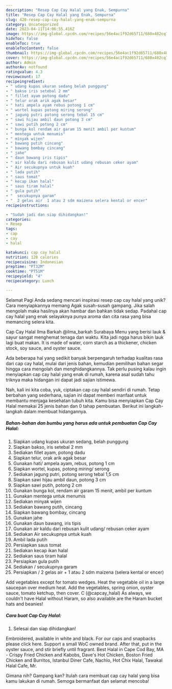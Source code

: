 ```yaml
---
description: "Resep Cap Cay Halal yang Enak, Sempurna"
title: "Resep Cap Cay Halal yang Enak, Sempurna"
slug: 420-resep-cap-cay-halal-yang-enak-sempurna
category: Uncategorized
date: 2023-04-11T14:06:55.416Z
image: https://img-global.cpcdn.com/recipes/56e4ac1f92d65711/680x482cq70/cap-cay-halal-foto-resep-utama.jpg
hideToc: false
enableToc: true
enableTocContent: false
thumbnail: https://img-global.cpcdn.com/recipes/56e4ac1f92d65711/680x482cq70/cap-cay-halal-foto-resep-utama.jpg
cover: https://img-global.cpcdn.com/recipes/56e4ac1f92d65711/680x482cq70/cap-cay-halal-foto-resep-utama.jpg
author: Admin
authorAv: notfound
ratingvalue: 4.3
reviewcount: 17
recipeingredient:
- " udang kupas ukuran sedang belah punggung"
- " bakso iris setebal 2 mm"
- " fillet ayam potong dadu"
- " telur orak arik agak besar"
- " hati ampela ayam rebus potong 1 cm"
- " wortel kupas potong miring serong"
- " jagung putri potong serong tebal 15 cm"
- " sawi hijau ambil daun potong 3 cm"
- " sawi putih potong 2 cm"
- " bunga kol rendam air garam 15 menit ambil per kuntum"
- " mentega untuk menumis"
- " minyak wijen"
- " bawang putih cincang"
- " bawang bombay cincang"
- " jahe"
- " daun bawang iris tipis"
- " air kaldu dari rebusan kulit udang rebusan ceker ayam"
- " Air secukupnya untuk kuah"
- " lada putih"
- " saus tomat"
- " kecap ikan halal"
- " saus tiram halal"
- " gula putih"
- "  secukupnya garam"
- "  2 gelas air  1 atau 2 sdm maizena selera kental or encer"
recipeinstructions:

- "Sudah jadi dan siap dihidangkan!"
categories:
- Resep
tags:
- cap
- cay
- halal

katakunci: cap cay halal 
nutrition: 128 calories
recipecuisine: Indonesian
preptime: "PT32M"
cooktime: "PT51M"
recipeyield: "4"
recipecategory: Lunch

---
```



Selamat Pagi Anda sedang mencari inspirasi resep cap cay halal yang unik? Cara menyiapkannya memang Agak susah-susah gampang. Jika salah mengolah maka hasilnya akan hambar dan bahkan tidak sedap. Padahal cap cay halal yang enak selayaknya punya aroma dan cita rasa yang bisa memancing selera kita.


Cap Cay Halal Ilma Barkah @ilma_barkah Surabaya Menu yang berisi lauk &amp; sayur sangat menghemat tenaga dan waktu. Kita jadi ngga harus bikin lauk lagi buat makan. It is made of water, corn starch as a thickener, chicken stock, soy sauce, and oyster sauce.

Ada beberapa hal yang sedikit banyak berpengaruh terhadap kualitas rasa dari cap cay halal, mulai dari jenis bahan, kemudian pemilihan bahan segar hingga cara mengolah dan menghidangkannya. Tak perlu pusing kalau ingin menyiapkan cap cay halal yang enak di rumah, karena asal sudah tahu triknya maka hidangan ini dapat jadi sajian istimewa.


Nah, kali ini kita coba, yuk, ciptakan cap cay halal sendiri di rumah. Tetap berbahan yang sederhana, sajian ini dapat memberi manfaat untuk membantu menjaga kesehatan tubuh kita. Kamu bisa menyiapkan Cap Cay Halal memakai 25 jenis bahan dan 0 tahap pembuatan. Berikut ini langkah-langkah dalam membuat hidangannya.

<!--inarticleads1-->

##### Bahan-bahan dan bumbu yang harus ada untuk pembuatan Cap Cay Halal:

1. Siapkan  udang kupas ukuran sedang, belah punggung
1. Siapkan  bakso, iris setebal 2 mm
1. Sediakan  fillet ayam, potong dadu
1. Siapkan  telur, orak arik agak besar
1. Gunakan  hati/ ampela ayam, rebus, potong 1 cm
1. Siapkan  wortel, kupas, potong miring/ serong
1. Sediakan  jagung putri, potong serong tebal 1,5 cm
1. Siapkan  sawi hijau ambil daun, potong 3 cm
1. Siapkan  sawi putih, potong 2 cm
1. Gunakan  bunga kol, rendam air garam 15 menit, ambil per kuntum
1. Gunakan  mentega untuk menumis
1. Sediakan  minyak wijen
1. Sediakan  bawang putih, cincang
1. Siapkan  bawang bombay, cincang
1. Gunakan  jahe
1. Gunakan  daun bawang, iris tipis
1. Gunakan  air kaldu dari rebusan kulit udang/ rebusan ceker ayam
1. Sediakan  Air secukupnya untuk kuah
1. Ambil  lada putih
1. Persiapkan  saus tomat
1. Sediakan  kecap ikan halal
1. Sediakan  saus tiram halal
1. Persiapkan  gula putih
1. Sediakan  / secukupnya garam
1. Persiapkan  / 2 gelas air + 1 atau 2 sdm maizena (selera kental or encer)


Add vegetables except for tomato wedges. Heat the vegetable oil in a large saucepan over medium heat. Add the vegetables, spring onion, oyster sauce, tomato ketchup, then cover. C (@capcay_halal) As always, we couldn&#39;t have Halal without Haram, so also available are the Haram bucket hats and beanies! 

<!--inarticleads2-->

##### Cara buat Cap Cay Halal:


1. Selesai dan siap dihidangkan!

Embroidered, available in white and black. For our caps and snapbacks please click here. Support a small WoC owned brand. After that, put in the oyster sauce, and stir briefly until fragrant. Best Halal in Cape Cod Bay, MA - Crispy Fried Chicken and Kabobs, Dave&#39;s Hot Chicken, Boston Fried Chicken and Burritos, Istanbul Diner Cafe, Nachlo, Hot Chix Halal, Tawakal Halal Cafe, Mr. 

Gimana nih? Gampang kan? Itulah cara membuat cap cay halal yang bisa kamu lakukan di rumah. Semoga bermanfaat dan selamat mencoba!
